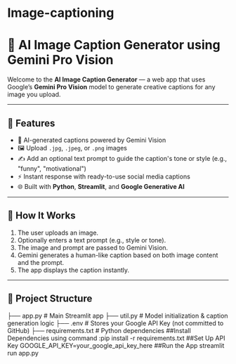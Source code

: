 # Image-captioning
# 📸 AI Image Caption Generator using Gemini Pro Vision

Welcome to the **AI Image Caption Generator** — a web app that uses Google’s **Gemini Pro Vision** model to generate creative captions for any image you upload.

---

## 🌟 Features

- 🤖 AI-generated captions powered by Gemini Vision
- 🖼 Upload `.jpg`, `.jpeg`, or `.png` images
- ✍️ Add an optional text prompt to guide the caption's tone or style (e.g., "funny", "motivational")
- ⚡ Instant response with ready-to-use social media captions
- 🌐 Built with **Python**, **Streamlit**, and **Google Generative AI**

---

## 🧠 How It Works

1. The user uploads an image.
2. Optionally enters a text prompt (e.g., style or tone).
3. The image and prompt are passed to Gemini Vision.
4. Gemini generates a human-like caption based on both image content and the prompt.
5. The app displays the caption instantly.

---

## 📁 Project Structure

├── app.py # Main Streamlit app
├── util.py # Model initialization & caption generation logic
├── .env # Stores your Google API Key (not committed to GitHub)
├── requirements.txt # Python dependencies
##Install Dependencies
using command :pip install -r requirements.txt
##Set Up API Key
GOOGLE_API_KEY=your_google_api_key_here
##Run the App
streamlit run app.py
